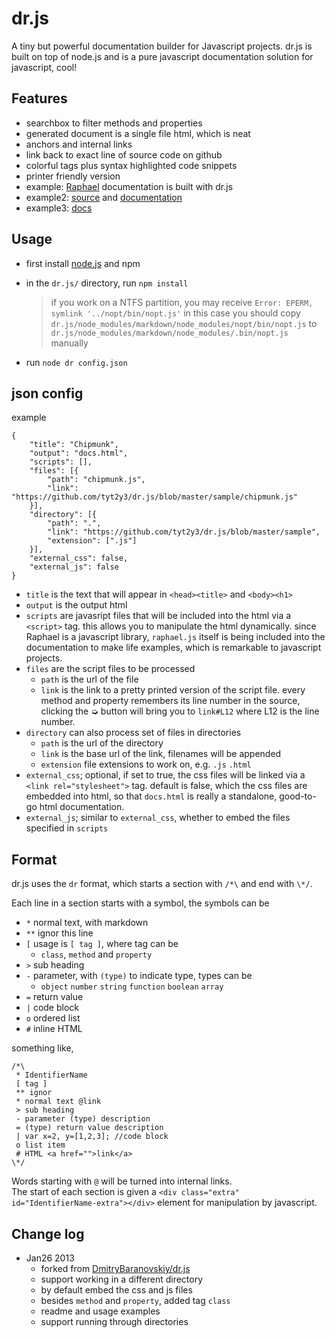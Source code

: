 # dr.js
A tiny but powerful documentation builder for Javascript projects. dr.js is built on top of node.js and is a pure javascript documentation solution for javascript, cool!

## Features
- searchbox to filter methods and properties
- generated document is a single file html, which is neat
- anchors and internal links
- link back to exact line of source code on github
- colorful tags plus syntax highlighted code snippets
- printer friendly version
- example: [Raphael](http://raphaeljs.com/reference.html) documentation is built with dr.js
- example2: [source](https://github.com/tyt2y3/dr.js/blob/master/sample) and [documentation](http://tyt2y3.github.com/dr.js/sample/docs.html)
- example3: [docs](http://tyt2y3.github.com/dr.js/docs/docs.html)

## Usage
- first install [node.js](http://nodejs.org/) and npm
- in the `dr.js/` directory, run `npm install`

	> if you work on a NTFS partition, you may receive `Error: EPERM, symlink '../nopt/bin/nopt.js'`
	> in this case you should copy `dr.js/node_modules/markdown/node_modules/nopt/bin/nopt.js` to `dr.js/node_modules/markdown/node_modules/.bin/nopt.js` manually
- run `node dr config.json`

## json config
example
```
{
	"title": "Chipmunk",
	"output": "docs.html",
	"scripts": [],
	"files": [{
		"path": "chipmunk.js",
		"link": "https://github.com/tyt2y3/dr.js/blob/master/sample/chipmunk.js"
	}],
	"directory": [{
		"path": ".",
		"link": "https://github.com/tyt2y3/dr.js/blob/master/sample",
		"extension": [".js"]
	}],
	"external_css": false,
	"external_js": false
}
```
- `title` is the text that will appear in `<head><title>` and `<body><h1>`
- `output` is the output html
- `scripts` are javasript files that will be included into the html via a `<script>` tag.
  this allows you to manipulate the html dynamically. since Raphael is a javascript library, `raphael.js`
  itself is being included into the documentation to make life examples, which is remarkable to javascript
  projects.
- `files` are the script files to be processed
	- `path` is the url of the file
	- `link` is the link to a pretty printed version of the script file. every method and property remembers its line number in the source, clicking the ➭ button will bring
	  you to `link#L12` where L12 is the line number.
- `directory` can also process set of files in directories
	- `path` is the url of the directory
	- `link` is the base url of the link, filenames will be appended
	- `extension` file extensions to work on, e.g. `.js` `.html`
- `external_css`; optional, if set to true, the css files will be linked via a
  `<link rel="stylesheet">` tag. default is false, which the css files are embedded into html,
  so that `docs.html` is really a standalone, good-to-go html documentation.
- `external_js`; similar to `external_css`, whether to embed the files specified in `scripts`

## Format
dr.js uses the `dr` format, which starts a section with `/*\` and end with `\*/`.

Each line in a section starts with a symbol, the symbols can be
- `*` normal text, with markdown
- `**` ignor this line
- `[` usage is `[ tag ]`, where tag can be
	- `class`, `method` and `property`
- `>` sub heading
- `-` parameter, with `(type)` to indicate type, types can be
	- `object` `number` `string` `function` `boolean` `array`
- `=` return value
- `|` code block
- `o` ordered list
- `#` inline HTML

something like,
```
/*\
 * IdentifierName
 [ tag ]
 ** ignor
 * normal text @link
 > sub heading
 - parameter (type) description
 = (type) return value description
 | var x=2, y=[1,2,3]; //code block
 o list item
 # HTML <a href="">link</a>
\*/
```

Words starting with `@` will be turned into internal links.  
The start of each section is given a `<div class="extra" id="IdentifierName-extra"></div>` element for manipulation by javascript.

## Change log
- Jan26 2013
	- forked from [DmitryBaranovskiy/dr.js](https://github.com/DmitryBaranovskiy/dr.js)
	- support working in a different directory
	- by default embed the css and js files
	- besides `method` and `property`, added tag `class`
	- readme and usage examples
	- support running through directories
